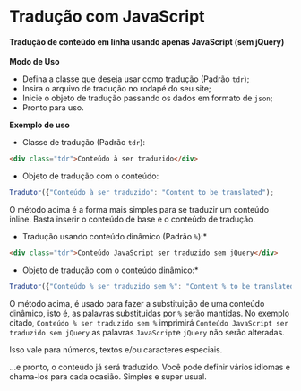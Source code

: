 # Tradução com JavaScript

#### Tradução de conteúdo em linha usando apenas JavaScript (sem jQuery)

**Modo de Uso**
* Defina a classe que deseja usar como tradução (Padrão `tdr`);
* Insira o arquivo de tradução no rodapé do seu site;
* Inicie o objeto de tradução passando os dados em formato de `json`;
* Pronto para uso.

**Exemplo de uso**
* Classe de tradução (Padrão `tdr`):
```html
<div class="tdr">Conteúdo à ser traduzido</div>
```
* Objeto de tradução com o conteúdo:
```javascript
Tradutor({"Conteúdo à ser traduzido": "Content to be translated");
```
O método acima é a forma mais simples para se traduzir um conteúdo inline.
Basta inserir o conteúdo de base e o conteúdo de tradução.

* Tradução usando conteúdo dinâmico (Padrão `%`):*
```html
<div class="tdr">Conteúdo JavaScript ser traduzido sem jQuery</div>
```
* Objeto de tradução com o conteúdo dinâmico:*
```javascript
Tradutor({"Conteúdo % ser traduzido sem %": "Content % to be translated without %");
```
O método acima, é usado para fazer a substituição de uma conteúdo dinâmico, isto é, as palavras substituidas por `%` serão mantidas.
No exemplo citado, `Conteúdo % ser traduzido sem %` imprimirá `Conteúdo JavaScript ser traduzido sem jQuery` as palavras `JavaScript`e `jQuery` não serão alteradas.

Isso vale para números, textos e/ou caracteres especiais.

...e pronto, o conteúdo já será traduzido. Você pode definir vários idiomas e chama-los para cada ocasião.
Simples e super usual.
